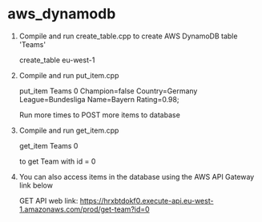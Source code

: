 # aws_dynamodb

1. Compile and run create_table.cpp to create AWS DynamoDB table 'Teams'

	create_table eu-west-1

2. Compile and run put_item.cpp

	put_item Teams 0 Champion=false Country=Germany League=Bundesliga Name=Bayern Rating=0.98;
	
	Run more times to POST more items to database
	
3. Compile and run get_item.cpp 

	get_item Teams 0
	
	to get Team with id = 0
	
4. You can also access items in the database using the AWS API Gateway link below


	GET API web link:
	https://hrxbtdokf0.execute-api.eu-west-1.amazonaws.com/prod/get-team?id=0



